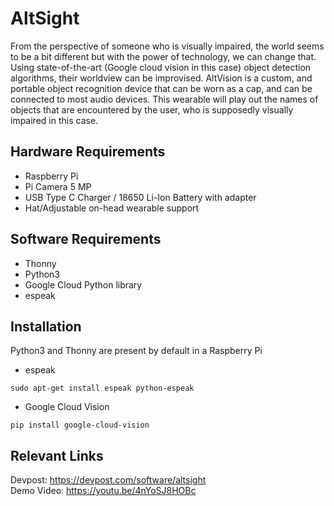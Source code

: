 # AltSight

From the perspective of someone who is visually impaired, the world seems to be a bit different but with the power of technology, we can change that. Using state-of-the-art (Google cloud vision in this case) object detection algorithms, their worldview can be improvised. AltVision is a custom, and portable object recognition device that can be worn as a cap, and can be connected to most audio devices. This wearable will play out the names of objects that are encountered by the user, who is supposedly visually impaired in this case.

## Hardware Requirements

+ Raspberry Pi
+ Pi Camera 5 MP
+ USB Type C Charger / 18650 Li-Ion Battery with adapter
+ Hat/Adjustable on-head wearable support

## Software Requirements

+ Thonny
+ Python3
+ Google Cloud Python library
+ espeak

## Installation

Python3 and Thonny are present by default in a Raspberry Pi
+ espeak
```
sudo apt-get install espeak python-espeak
```
+ Google Cloud Vision
```
pip install google-cloud-vision
```

## Relevant Links

Devpost: https://devpost.com/software/altsight
<br>Demo Video: https://youtu.be/4nYoSJ8HOBc
